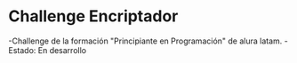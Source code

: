 <h1>Challenge Encriptador</h1>
-Challenge de la formación "Principiante en Programación" de alura latam.
-Estado: En desarrollo
